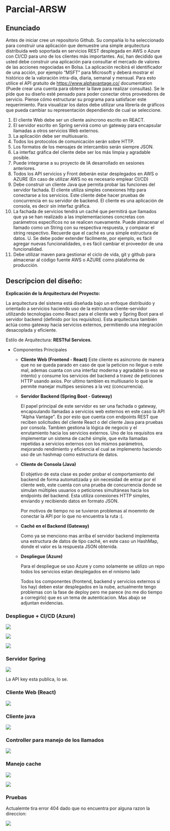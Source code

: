 # Parcial-ARSW

## Enunciado

Antes de iniciar cree un repositorio Github.
Su compañía lo ha seleccionado para construir una
aplicación que demuestre una simple arquitectura
distribuida web soportada en servicios REST desplegada
en AWS o Azure con CI/CD para uno de los clientes más
importantes.
Así, han decidido que usted debe construir una aplicación
para consultar el mercado de valores de las acciones
negociadas en Bolsa. La aplicación recibirá el
identificador de una acción, por ejemplo “MSFT” para
Microsoft y deberá mostrar el histórico de la valoración
intra-día, diaria, semanal y mensual. Para esto utilice el
API gratuito de https://www.alphavantage.co/
documentation (Puede crear una cuenta para obtener la
llave para realizar consultas). Se le pide que su diseño
esté pensado para poder conectar otros proveedores de
servicio. Piense cómo estructurar su programa para
satisfacer este requerimiento.
Para visualizar los datos debe utilizar una librería de
gráficos que pueda cambiar su representación
dependiendo de cual se seleccione.

1. El cliente Web debe ser un cliente asíncrono escrito
en REACT.
2. El servidor escrito en Spring servirá como un gateway
para encapsular llamadas a otros servicios Web
externos.
3. La aplicación debe ser multiusuario.
4. Todos los protocolos de comunicación serán sobre
HTTP.
5. Los formatos de los mensajes de intercambio serán
siempre JSON.
6. La interfaz gráfica del cliente debe ser los más limpia y
agradable posible.
7. Puede integrarse a su proyecto de IA desarrollado en
sesiones anteriores.
8. Todos los API servicios y Front deberán estar
desplegados en AWS o AZURE (En caso de utilizar AWS
no es necesario emplear CI/CD)
9. Debe construir un cliente Java que permita probar las
funciones del servidor fachada. El cliente utiliza simples
conexiones http para conectarse a los servicios. Este
cliente debe hacer pruebas de concurrencia en su
servidor de backend. El cliente es una aplicación de
consola, es decir sin interfaz gráfica.
10. La fachada de servicios tendrá un caché que permitirá
que llamados que ya se han realizado a las
implementaciones concretas con parámetros específicos
no se realicen nuevamente. Puede almacenar el llamado
como un String con su respectiva respuesta, y comparar el
string respectivo. Recuerde que el caché es una simple
estructura de datos.
U. Se debe poder extender fácilmente, por ejemplo, es
fácil agregar nuevas funcionalidades, o es fácil
cambiar el proveedor de una funcionalidad.
10. Debe utilizar maven para gestionar el ciclo de vida, git
y github para almacenar al código fuente AWS o
AZURE como plataforma de producción.

## Descripcion del diseño:

**Explicación de la Arquitectura del Proyecto:**

La arquitectura del sistema está diseñada bajo un enfoque distribuido y orientado a servicios haciendo uso de la estrcutura cliente-servidor utilizando tecnologías como React para el cliente web y Spring Boot para el servidor backend (definido por los requisitos). Esta arquitectura también actúa como gateway hacia servicios externos, permitiendo una integración desacoplada y eficiente.

Estilo de Arquitectura: **RESTful Services**.

- Componentes Principales
  
  - **Cliente Web (Frontend - React)**
    Este cliente es asincrono de manera que no se queda parado en caso de que la peticion no llegue o este mal, ademas cuanta con una interfaz moderna y agradable (o eso se intento) y consume los servicios del backend a travez de peticiones HTTP usando axios.
    Por ultimo tambien es multiusario lo que le permite manejar multipes sesiones a la vez (concurrencia).



  - **Servidor Backend (Spring Boot - Gateway)**

    El papel principal de este servidor es ser una fachada o gateway, encapsulando llamadas a servicios web externos en este caso la API "Alpha Vantage". Es por esto que cuenta con endpoints REST que reciben solicitudes del cliente React o del cliente Java para pruebas     por consola. Tambien gestiona la lógica de negocio y el enrutamiento hacia los servicios externos. Uno de los requisitos era implementar un sistema de caché simple, que evita llamadas repetidas a servicios externos con los mismos parámetros, mejorando rendimiento y     eficiencia el cual se implemento haciendo uso de un hashmap como estructura de datos.

  - **Cliente de Consola (Java)**

    El objetivo de esta clase es poder probar el comportamiento del backend de forma automatizada y sin necesidad de entrar por el cliente web, este cuenta con una prueba de concurrencia donde se simulan múltiples usuarios o peticiones simultáneas hacia los endpoints       del backend. Esta utiliza conexiones HTTP simples, enviando y recibiendo datos en formato JSON.
    
    Por motivos de tiempo no se tuvieron problemas al moemnto de conectar la API por lo que no encuentra la ruta :(.

  - **Caché en el Backend (Gateway)**

    Como ya se menciono mas arriba el servidor backend implementa una estructura de datos de tipo caché, en este caso un HashMap, donde el valor es la respuesta JSON obtenida. 


  - **Despliegue (Azure)**

    Para el despliegue se uso Azure y como solamente se utilizo un repo todos los servicios estan desplegados en el nmismo lado

    Todos los componentes (frontend, backend y servicios externos si los hay) deben estar desplegados en la nube, actualmente tengo problemas con la fase de deploy pero me parece (no me dio tiempo a corregirlo) que es un tema de autenticacion. Mas abajo se adjuntan         evidencias.

### Despliegue + CI/CD (Azure)

![](images/despliegue.png)

![](images/despliegue2.png)

![](images/despliegue3.png)

### Servidor Spring

![](images/spring1.png)

La API key esta publica, lo se.

### Cliente Web (React)

![](images/clienteReact.png)

### Cliente java 

![](images/clienteJava.png)

### Controller para manejo de los llamados

![](images/controller.png)

### Manejo cache

![](images/cache.png)

![](images/config.png)

### Pruebas

Actualemte tira error 404 dado que no encuentra por alguna razon la direccion:

![](images/pruebas.png)




